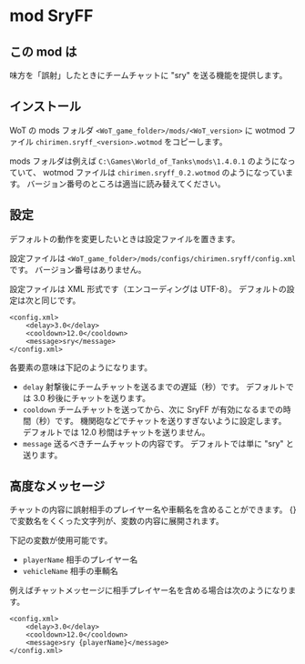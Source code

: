 # mod SryFF

## この mod は

味方を「誤射」したときにチームチャットに "sry" を送る機能を提供します。

## インストール

WoT の mods フォルダ `<WoT_game_folder>/mods/<WoT_version>` に
wotmod ファイル `chirimen.sryff_<version>.wotmod` をコピーします。

mods フォルダは例えば `C:\Games\World_of_Tanks\mods\1.4.0.1` のようになっていて、
wotmod ファイルは `chirimen.sryff_0.2.wotmod` のようになっています。
バージョン番号のところは適当に読み替えてください。

## 設定

デフォルトの動作を変更したいときは設定ファイルを置きます。

設定ファイルは `<WoT_game_folder>/mods/configs/chirimen.sryff/config.xml` です。
バージョン番号はありません。

設定ファイルは XML 形式です（エンコーディングは UTF-8）。
デフォルトの設定は次と同じです。

```
<config.xml>
    <delay>3.0</delay>
    <cooldown>12.0</cooldown>
    <message>sry</message>
</config.xml>
```

各要素の意味は下記のようになります。

+ `delay`
射撃後にチームチャットを送るまでの遅延（秒）です。
デフォルトでは 3.0 秒後にチャットを送ります。
+ `cooldown`
チームチャットを送ってから、次に SryFF が有効になるまでの時間（秒）です。
機関砲などでチャットを送りすぎないように設定します。
デフォルトでは 12.0 秒間はチャットを送りません。
+ `message`
送るべきチームチャットの内容です。
デフォルトでは単に "sry" と送ります。

## 高度なメッセージ

チャットの内容に誤射相手のプレイヤー名や車輌名を含めることができます。
{} で変数名をくくった文字列が、変数の内容に展開されます。

下記の変数が使用可能です。

+ `playerName` 相手のプレイヤー名
+ `vehicleName` 相手の車輌名

例えばチャットメッセージに相手プレイヤー名を含める場合は次のようになります。

```
<config.xml>
    <delay>3.0</delay>
    <cooldown>12.0</cooldown>
    <message>sry {playerName}</message>
</config.xml>
```

